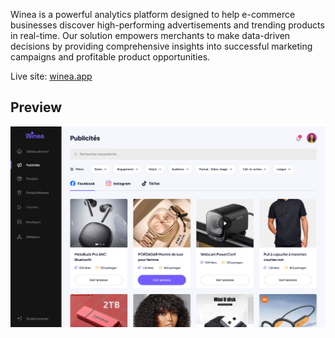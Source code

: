 Winea is a powerful analytics platform designed to help e-commerce businesses discover high-performing advertisements and trending products in real-time. Our solution empowers merchants to make data-driven decisions by providing comprehensive insights into successful marketing campaigns and profitable product opportunities.

Live site: [winea.app](https://winea.app)

## Preview

![Winea Preview](public/winea_preview.png)
